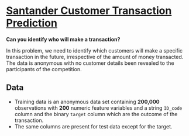# [Santander Customer Transaction Prediction](https://www.kaggle.com/c/santander-customer-transaction-prediction)
**Can you identify who will make a transaction?**

In this problem, we need to identify which customers will make a specific transaction in the future, irrespective of the amount of money transacted. The data is anonymous with no customer details been revealed to the participants of the competition.

## Data
- Training data is an anonymous data set containing **200,000** observations with **200** numeric feature variables and a string `ID_code` column and the binary `target` column which are the outcome of the transaction.   
- The same columns are present for test data except for the target.

